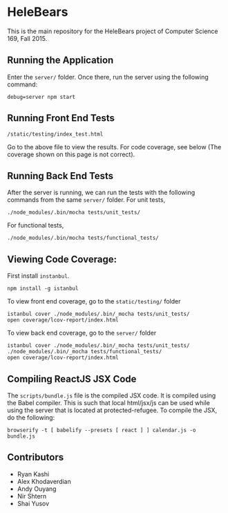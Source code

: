 # HeleBears

This is the main repository for the HeleBears project of Computer Science 169, Fall 2015.

## Running the Application

Enter the `server/` folder. Once there, run the server using the following command:

	debug=server npm start

## Running Front End Tests

	/static/testing/index_test.html

Go to the above file to view the results. For code coverage, see below (The coverage shown on this page is not correct).

## Running Back End Tests

After the server is running, we can run the tests with the following
commands from the same `server/` folder. For unit tests,

	./node_modules/.bin/mocha tests/unit_tests/


For functional tests,

	./node_modules/.bin/mocha tests/functional_tests/


## Viewing Code Coverage:

First install `instanbul`.

	npm install -g istanbul

To view front end coverage, go to the `static/testing/` folder

	istanbul cover ./node_modules/.bin/_mocha tests/unit_tests/
	open coverage/lcov-report/index.html

To view back end coverage, go to the `server/` folder

	istanbul cover ./node_modules/.bin/_mocha tests/unit_tests/  ./node_modules/.bin/_mocha tests/functional_tests/
	open coverage/lcov-report/index.html

## Compiling ReactJS JSX Code

The `scripts/bundle.js` file is the compiled JSX code. It is compiled using the Babel compiler. This is such that local html/jsx/js can be used while using the
server that is located at protected-refugee. To compile the JSX, do the following:

	browserify -t [ babelify --presets [ react ] ] calendar.js -o bundle.js


## Contributors

* Ryan Kashi
* Alex Khodaverdian
* Andy Ouyang
* Nir Shtern
* Shai Yusov

